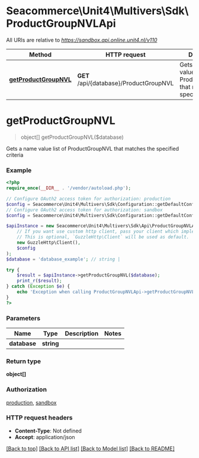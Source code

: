 # Seacommerce\Unit4\Multivers\Sdk\ProductGroupNVLApi

All URIs are relative to *https://sandbox.api.online.unit4.nl/v110*

Method | HTTP request | Description
------------- | ------------- | -------------
[**getProductGroupNVL**](ProductGroupNVLApi.md#getProductGroupNVL) | **GET** /api/{database}/ProductGroupNVL | Gets a name value list of ProductGroupNVL that matches the specified criteria


# **getProductGroupNVL**
> object[] getProductGroupNVL($database)

Gets a name value list of ProductGroupNVL that matches the specified criteria

### Example
```php
<?php
require_once(__DIR__ . '/vendor/autoload.php');

// Configure OAuth2 access token for authorization: production
$config = Seacommerce\Unit4\Multivers\Sdk\Configuration::getDefaultConfiguration()->setAccessToken('YOUR_ACCESS_TOKEN');
// Configure OAuth2 access token for authorization: sandbox
$config = Seacommerce\Unit4\Multivers\Sdk\Configuration::getDefaultConfiguration()->setAccessToken('YOUR_ACCESS_TOKEN');

$apiInstance = new Seacommerce\Unit4\Multivers\Sdk\Api\ProductGroupNVLApi(
    // If you want use custom http client, pass your client which implements `GuzzleHttp\ClientInterface`.
    // This is optional, `GuzzleHttp\Client` will be used as default.
    new GuzzleHttp\Client(),
    $config
);
$database = 'database_example'; // string | 

try {
    $result = $apiInstance->getProductGroupNVL($database);
    print_r($result);
} catch (Exception $e) {
    echo 'Exception when calling ProductGroupNVLApi->getProductGroupNVL: ', $e->getMessage(), PHP_EOL;
}
?>
```

### Parameters

Name | Type | Description  | Notes
------------- | ------------- | ------------- | -------------
 **database** | **string**|  |

### Return type

**object[]**

### Authorization

[production](../../README.md#production), [sandbox](../../README.md#sandbox)

### HTTP request headers

 - **Content-Type**: Not defined
 - **Accept**: application/json

[[Back to top]](#) [[Back to API list]](../../README.md#documentation-for-api-endpoints) [[Back to Model list]](../../README.md#documentation-for-models) [[Back to README]](../../README.md)

